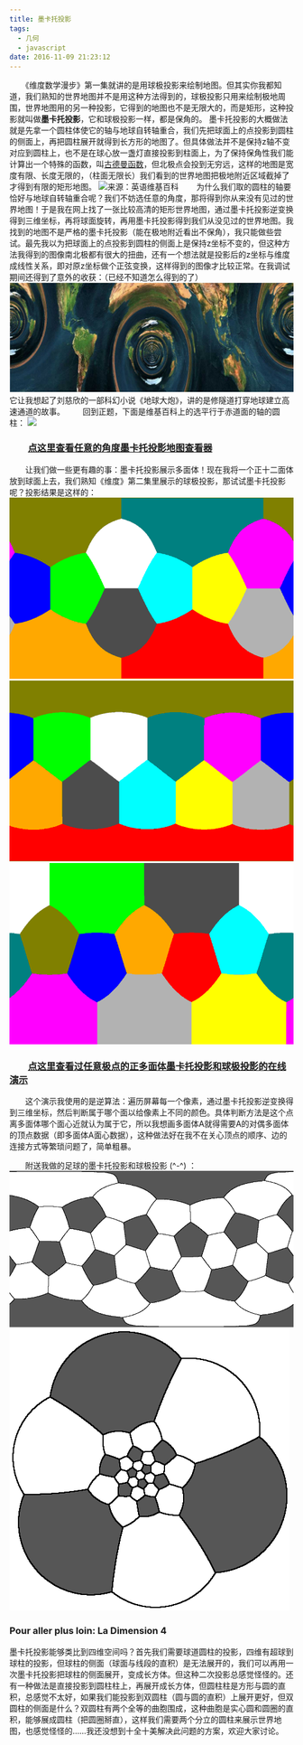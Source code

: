 ```yaml
---
title: 墨卡托投影
tags:
  - 几何
  - javascript
date: 2016-11-09 21:23:12
---
```



　　《维度数学漫步》第一集就讲的是用球极投影来绘制地图。但其实你我都知道，我们熟知的世界地图并不是用这种方法得到的，球极投影只用来绘制极地周围，世界地图用的另一种投影，它得到的地图也不是无限大的，而是矩形，这种投影就叫做**墨卡托投影**，它和球极投影一样，都是保角的。
墨卡托投影的大概做法就是先拿一个圆柱体使它的轴与地球自转轴重合，我们先把球面上的点投影到圆柱的侧面上，再把圆柱展开就得到长方形的地图了。但具体做法并不是保持z轴不变对应到圆柱上，也不是在球心放一盏灯直接投影到柱面上，为了保持保角性我们能计算出一个特殊的函数，叫[古德曼函数](https://en.wikipedia.org/wiki/Gudermannian_function)，但北极点会投到无穷远，这样的地图是宽度有限、长度无限的，（柱面无限长）我们看到的世界地图把极地附近区域截掉了才得到有限的矩形地图。
![来源：英语维基百科](https://upload.wikimedia.org/wikipedia/commons/thumb/e/e2/Cylindrical_Projection_basics2.svg/600px-Cylindrical_Projection_basics2.svg.png)
　　为什么我们取的圆柱的轴要恰好与地球自转轴重合呢？我们不妨选任意的角度，那将得到你从来没有见过的世界地图！<!--more-->于是我在网上找了一张比较高清的矩形世界地图，通过墨卡托投影逆变换得到三维坐标，再将球面旋转，再用墨卡托投影得到我们从没见过的世界地图。我找到的地图不是严格的墨卡托投影（能在极地附近看出不保角），我只能做些尝试。最先我以为把球面上的点投影到圆柱的侧面上是保持z坐标不变的，但这种方法我得到的图像南北极都有很大的扭曲，还有一个想法就是投影后的z坐标与维度成线性关系，即对原z坐标做个正弦变换，这样得到的图像才比较正常。在我调试期间还得到了意外的收获：（已经不知道怎么得到的了）![《地球大炮》](/img/rockearth.jpg)
　　它让我想起了刘慈欣的一部科幻小说《地球大炮》，讲的是修隧道打穿地球建立高速通道的故事。
　　回到正题，下面是维基百科上的选平行于赤道面的轴的圆柱：
![](https://upload.wikimedia.org/wikipedia/commons/1/15/MercTranSph.png)

### 　　[点这里查看任意的角度墨卡托投影地图查看器](/three/shaderEarth.html)

　　让我们做一些更有趣的事：墨卡托投影展示多面体！现在我将一个正十二面体放到球面上去，我们熟知《维度》第二集里展示的球极投影，那试试墨卡托投影呢？投影结果是这样的：
![极点过棱心](/img/projpoly1.gif)
![极点过面心](/img/projpoly2.gif)
![极点过顶点](/img/projpoly3.gif)

### 　　[点这里查看过任意极点的正多面体墨卡托投影和球极投影的在线演示](/three/ployhedralEarth.html)

　　这个演示我使用的是逆算法：遍历屏幕每一个像素，通过墨卡托投影逆变换得到三维坐标，然后判断属于哪个面以给像素上不同的颜色。具体判断方法是这个点离多面体哪个面心近就认为属于它，所以我想画多面体A就得需要A的对偶多面体的顶点数据（即多面体A面心数据），这种做法好在我不在关心顶点的顺序、边的连接方式等繁琐问题了，简单粗暴。

　　附送我做的足球的墨卡托投影和球极投影 (^-^) ：
![足球的墨卡托投影](/img/projpoly4.gif)
![足球的球极投影](/img/projpoly5.gif)
### Pour aller plus loin: La Dimension 4
墨卡托投影能够类比到四维空间吗？首先我们需要球道圆柱的投影，四维有超球到球柱的投影，但球柱的侧面（球面与线段的直积）是无法展开的，我们可以再用一次墨卡托投影把球柱的侧面展开，变成长方体。但这种二次投影总感觉怪怪的。还有一种做法是直接投影到圆柱柱上，再展开成长方体，但圆柱柱是方形与圆的直积，总感觉不太好，如果我们能投影到双圆柱（圆与圆的直积）上展开更好，但双圆柱的侧面是什么？双圆柱有两个全等的曲胞围成，这种曲胞是实心圆和圆圈的直积，能够展成圆柱（把圆圈掰直），这样我们需要两个分立的圆柱来展示世界地图，也感觉怪怪的……我还没想到十全十美解决此问题的方案，欢迎大家讨论。